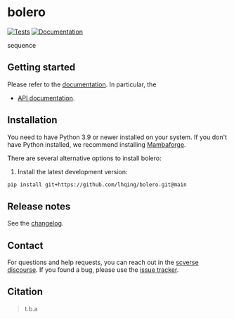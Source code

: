 # bolero

[![Tests][badge-tests]][link-tests]
[![Documentation][badge-docs]][link-docs]

[badge-tests]: https://img.shields.io/github/actions/workflow/status/lhqing/bolero/test.yaml?branch=main
[link-tests]: https://github.com/lhqing/bolero/actions/workflows/test.yml
[badge-docs]: https://img.shields.io/readthedocs/bolero

sequence

## Getting started

Please refer to the [documentation][link-docs]. In particular, the

-   [API documentation][link-api].

## Installation

You need to have Python 3.9 or newer installed on your system. If you don't have
Python installed, we recommend installing [Mambaforge](https://github.com/conda-forge/miniforge#mambaforge).

There are several alternative options to install bolero:

<!--
1) Install the latest release of `bolero` from `PyPI <https://pypi.org/project/bolero/>`_:

```bash
pip install bolero
```
-->

1. Install the latest development version:

```bash
pip install git+https://github.com/lhqing/bolero.git@main
```

## Release notes

See the [changelog][changelog].

## Contact

For questions and help requests, you can reach out in the [scverse discourse][scverse-discourse].
If you found a bug, please use the [issue tracker][issue-tracker].

## Citation

> t.b.a

[scverse-discourse]: https://discourse.scverse.org/
[issue-tracker]: https://github.com/lhqing/bolero/issues
[changelog]: https://bolero.readthedocs.io/latest/changelog.html
[link-docs]: https://bolero.readthedocs.io
[link-api]: https://bolero.readthedocs.io/latest/api.html
